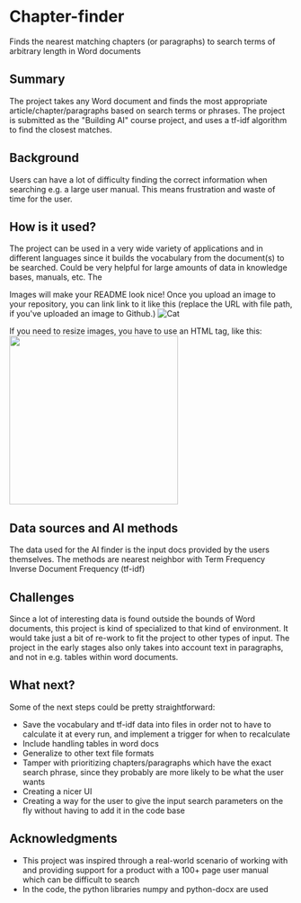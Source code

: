 # Chapter-finder
Finds the nearest matching chapters (or paragraphs) to search terms of arbitrary length in Word documents

## Summary

The project takes any Word document and finds the most appropriate article/chapter/paragraphs based on search terms or phrases. The project is submitted as the "Building AI" course project, and uses a tf-idf algorithm to find the closest matches.

## Background

Users can have a lot of difficulty finding the correct information when searching e.g. a large user manual. This means frustration and waste of time for the user.

## How is it used?

The project can be used in a very wide variety of applications and in different languages since it builds the vocabulary from the document(s) to be searched. Could be very helpful for large amounts of data in knowledge bases, manuals, etc. The 

Images will make your README look nice!
Once you upload an image to your repository, you can link link to it like this (replace the URL with file path, if you've uploaded an image to Github.)
![Cat](https://upload.wikimedia.org/wikipedia/commons/5/5e/Sleeping_cat_on_her_back.jpg)

If you need to resize images, you have to use an HTML tag, like this:
<img src="https://upload.wikimedia.org/wikipedia/commons/5/5e/Sleeping_cat_on_her_back.jpg" width="300">

## Data sources and AI methods
The data used for the AI finder is the input docs provided by the users themselves. The methods are nearest neighbor with Term Frequency Inverse Document Frequency (tf-idf)

## Challenges

Since a lot of interesting data is found outside the bounds of Word documents, this project is kind of specialized to that kind of environment. It would take just a bit of re-work to fit the project to other types of input. The project in the early stages also only takes into account text in paragraphs, and not in e.g. tables within word documents. 

## What next?

Some of the next steps could be pretty straightforward:
* Save the vocabulary and tf-idf data into files in order not to have to calculate it at every run, and implement a trigger for when to recalculate
* Include handling tables in word docs
* Generalize to other text file formats
* Tamper with prioritizing chapters/paragraphs which have the exact search phrase, since they probably are more likely to be what the user wants
* Creating a nicer UI
* Creating a way for the user to give the input search parameters on the fly without having to add it in the code base

## Acknowledgments

* This project was inspired through a real-world scenario of working with and providing support for a product with a 100+ page user manual which can be difficult to search
* In the code, the python libraries numpy and python-docx are used
